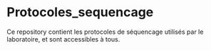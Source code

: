 # Protocoles_sequencage
Ce repository contient les protocoles de séquencage utilisés par le laboratoire, et sont accessibles à tous.
